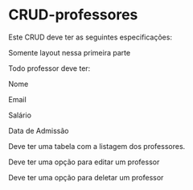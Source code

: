 # CRUD-professores

Este CRUD deve ter as seguintes especificações:

Somente layout nessa primeira parte

Todo professor deve ter:

Nome

Email

Salário

Data de Admissão

Deve ter uma tabela com a listagem dos professores.

Deve ter uma opção para editar um professor

Deve ter uma opção para deletar um professor